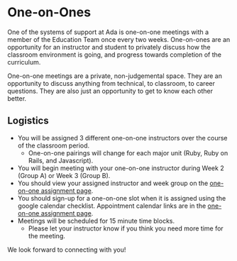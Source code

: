 # One-on-Ones

One of the systems of support at Ada is one-on-one meetings with a member of the Education Team once every two weeks. One-on-ones are an opportunity for an instructor and student to privately discuss how the classroom environment is going, and progress towards completion of the curriculum.

One-on-one meetings are a private, non-judgemental space. They are an opportunity to discuss anything from technical, to classroom, to career questions. They are also just an opportunity to get to know each other better.

## Logistics

- You will be assigned 3 different one-on-one instructors over the course of the classroom period.
    - One-on-one pairings will change for each major unit (Ruby, Ruby on Rails, and Javascript).
- You will begin meeting with your one-on-one instructor during Week 2 (Group A) or Week 3 (Group B).
- You should view your assigned instructor and week group  on the [one-on-one assignment page](https://airtable.com/shrX3WXoi1NrCC6tE/tblSFL0KogWbkOjyZ).
- You should sign-up for a one-on-one slot when it is assigned using the google calendar checklist. Appointment calendar links are in the [one-on-one assignment page](https://airtable.com/shrX3WXoi1NrCC6tE/tblSFL0KogWbkOjyZ).
- Meetings will be scheduled for 15 minute time blocks.
    - Please let your instructor know if you think you need more time for the meeting.

We look forward to connecting with you!
